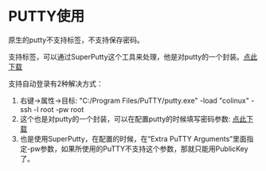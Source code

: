# PUTTY使用

原生的putty不支持标签，不支持保存密码。

支持标签，可以通过SuperPutty这个工具来处理，他是对putty的一个封装。[点此下载](http://7xpmu3.com1.z0.glb.clouddn.com/SuperPuTTY.zip)

支持自动登录有2种解决方式：

1. 右键->属性->目标: "C:/Program Files/PuTTY/putty.exe" -load "colinux" -ssh -l root -pw root
2. 这个也是对putty的一个封装，可以在配置putty的时候填写密码参数: [点此下载](http://7xpmu3.com1.z0.glb.clouddn.com/putty(%E6%94%AF%E6%8C%81%E4%BF%9D%E5%AD%98%E5%AF%86%E7%A0%81))
3. 也是使用SuperPutty，在配置的时候，在“Extra PuTTY Arguments”里面指定-pw参数，如果所使用的PuTTY不支持这个参数，那就只能用PublicKey了。